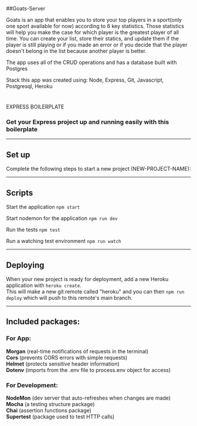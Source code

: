 ##Goats-Server

Goats is an app that enables you to store your top players in a sport(only one sport available for now) according to 6 key statistics. Those statistics will help you make the case for which player is the greatest player of all time. You can create your list, store their statics, and update them if the player is still playing or if you made an error or if you decide that the player doesn't belong in the list because another player is better. 

The app uses all of the CRUD operations and has a database built with Postgres 

Stack this app was created using: Node, Express, Git, Javascript, Postgresql, Heroku

#
#



EXPRESS BOILERPLATE

### Get your Express project up and running easily with this boilerplate

---

## Set up

Complete the following steps to start a new project (NEW-PROJECT-NAME):

---

## Scripts

Start the application `npm start`

Start nodemon for the application `npm run dev`

Run the tests `npm test`

Run a watching test environment `npm run watch`

---

## Deploying

When your new project is ready for deployment, add a new Heroku application with `heroku create`.  
This will make a new git remote called "heroku" and you can then `npm run deploy` which will push to this remote's main branch.

---

## Included packages:

### For App:

**Morgan** (real-time notifications of requests in the terminal)  
**Cors** (prevents CORS errors with simple requests)  
**Helmet** (protects sensitive header information)  
**Dotenv** (imports from the .env file to process.env object for access)

### For Development:

**NodeMon** (dev server that auto-refreshes when changes are made)  
**Mocha** (a testing structure package)  
**Chai** (assertion functions package)  
**Supertest** (package used to test HTTP calls)
